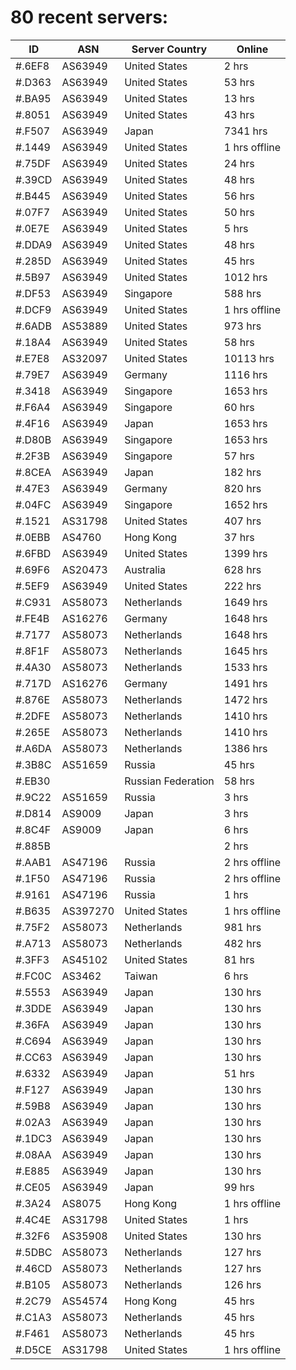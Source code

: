 # 80 recent servers:

| ID | ASN | Server Country | Online |
| ------ | ------ | ------ | ------ |
| #.6EF8 | AS63949 | United States | 2 hrs |
| #.D363 | AS63949 | United States | 53 hrs |
| #.BA95 | AS63949 | United States | 13 hrs |
| #.8051 | AS63949 | United States | 43 hrs |
| #.F507 | AS63949 | Japan | 7341 hrs |
| #.1449 | AS63949 | United States | 1 hrs offline |
| #.75DF | AS63949 | United States | 24 hrs |
| #.39CD | AS63949 | United States | 48 hrs |
| #.B445 | AS63949 | United States | 56 hrs |
| #.07F7 | AS63949 | United States | 50 hrs |
| #.0E7E | AS63949 | United States | 5 hrs |
| #.DDA9 | AS63949 | United States | 48 hrs |
| #.285D | AS63949 | United States | 45 hrs |
| #.5B97 | AS63949 | United States | 1012 hrs |
| #.DF53 | AS63949 | Singapore | 588 hrs |
| #.DCF9 | AS63949 | United States | 1 hrs offline |
| #.6ADB | AS53889 | United States | 973 hrs |
| #.18A4 | AS63949 | United States | 58 hrs |
| #.E7E8 | AS32097 | United States | 10113 hrs |
| #.79E7 | AS63949 | Germany | 1116 hrs |
| #.3418 | AS63949 | Singapore | 1653 hrs |
| #.F6A4 | AS63949 | Singapore | 60 hrs |
| #.4F16 | AS63949 | Japan | 1653 hrs |
| #.D80B | AS63949 | Singapore | 1653 hrs |
| #.2F3B | AS63949 | Singapore | 57 hrs |
| #.8CEA | AS63949 | Japan | 182 hrs |
| #.47E3 | AS63949 | Germany | 820 hrs |
| #.04FC | AS63949 | Singapore | 1652 hrs |
| #.1521 | AS31798 | United States | 407 hrs |
| #.0EBB | AS4760 | Hong Kong | 37 hrs |
| #.6FBD | AS63949 | United States | 1399 hrs |
| #.69F6 | AS20473 | Australia | 628 hrs |
| #.5EF9 | AS63949 | United States | 222 hrs |
| #.C931 | AS58073 | Netherlands | 1649 hrs |
| #.FE4B | AS16276 | Germany | 1648 hrs |
| #.7177 | AS58073 | Netherlands | 1648 hrs |
| #.8F1F | AS58073 | Netherlands | 1645 hrs |
| #.4A30 | AS58073 | Netherlands | 1533 hrs |
| #.717D | AS16276 | Germany | 1491 hrs |
| #.876E | AS58073 | Netherlands | 1472 hrs |
| #.2DFE | AS58073 | Netherlands | 1410 hrs |
| #.265E | AS58073 | Netherlands | 1410 hrs |
| #.A6DA | AS58073 | Netherlands | 1386 hrs |
| #.3B8C | AS51659 | Russia | 45 hrs |
| #.EB30 |  | Russian Federation | 58 hrs |
| #.9C22 | AS51659 | Russia | 3 hrs |
| #.D814 | AS9009 | Japan | 3 hrs |
| #.8C4F | AS9009 | Japan | 6 hrs |
| #.885B |  |  | 2 hrs |
| #.AAB1 | AS47196 | Russia | 2 hrs offline |
| #.1F50 | AS47196 | Russia | 2 hrs offline |
| #.9161 | AS47196 | Russia | 1 hrs |
| #.B635 | AS397270 | United States | 1 hrs offline |
| #.75F2 | AS58073 | Netherlands | 981 hrs |
| #.A713 | AS58073 | Netherlands | 482 hrs |
| #.3FF3 | AS45102 | United States | 81 hrs |
| #.FC0C | AS3462 | Taiwan | 6 hrs |
| #.5553 | AS63949 | Japan | 130 hrs |
| #.3DDE | AS63949 | Japan | 130 hrs |
| #.36FA | AS63949 | Japan | 130 hrs |
| #.C694 | AS63949 | Japan | 130 hrs |
| #.CC63 | AS63949 | Japan | 130 hrs |
| #.6332 | AS63949 | Japan | 51 hrs |
| #.F127 | AS63949 | Japan | 130 hrs |
| #.59B8 | AS63949 | Japan | 130 hrs |
| #.02A3 | AS63949 | Japan | 130 hrs |
| #.1DC3 | AS63949 | Japan | 130 hrs |
| #.08AA | AS63949 | Japan | 130 hrs |
| #.E885 | AS63949 | Japan | 130 hrs |
| #.CE05 | AS63949 | Japan | 99 hrs |
| #.3A24 | AS8075 | Hong Kong | 1 hrs offline |
| #.4C4E | AS31798 | United States | 1 hrs |
| #.32F6 | AS35908 | United States | 130 hrs |
| #.5DBC | AS58073 | Netherlands | 127 hrs |
| #.46CD | AS58073 | Netherlands | 127 hrs |
| #.B105 | AS58073 | Netherlands | 126 hrs |
| #.2C79 | AS54574 | Hong Kong | 45 hrs |
| #.C1A3 | AS58073 | Netherlands | 45 hrs |
| #.F461 | AS58073 | Netherlands | 45 hrs |
| #.D5CE | AS31798 | United States | 1 hrs offline |

